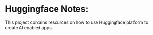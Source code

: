 # Huggingface Notes:

This project contains resources on how to use Huggingface platform to create AI enabled apps.